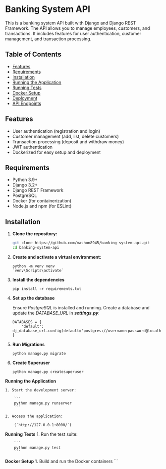 # Banking System API

This is a banking system API built with Django and Django REST Framework. The API allows you to manage employees, customers, and transactions. It includes features for user authentication, customer management, and transaction processing.

## Table of Contents

- [Features](#features)
- [Requirements](#requirements)
- [Installation](#installation)
- [Running the Application](#running-the-application)
- [Running Tests](#running-tests)
- [Docker Setup](#docker-setup)
- [Deployment](#deployment)
- [API Endpoints](#api-endpoints)

## Features

- User authentication (registration and login)
- Customer management (add, list, delete customers)
- Transaction processing (deposit and withdraw money)
- JWT authentication
- Dockerized for easy setup and deployment

## Requirements

- Python 3.9+
- Django 3.2+
- Django REST Framework
- PostgreSQL
- Docker (for containerization)
- Node.js and npm (for ESLint)

## Installation

1. **Clone the repository:**

    ```sh
    git clone https://github.com/mashon8945/banking-system-api.git
    cd banking-system-api
    ```

2. **Create and activate a virtual environment:**

    ```
    python -m venv venv
    `venv\Scripts\activate`
    ```

3. **Install the dependencies**

    ```
    pip install -r requirements.txt
    ```

4. **Set up the database**

    Ensure *PostgreSQL* is installed and running. Create a database and update the *DATABASE_URL* in ***settings.py***:
    ```
    DATABASES = {
        'default': dj_database_url.config(default='postgres://username:password@localhost:5432/banking_db')
    }
    ```

5. **Run Migrations**

    ```
    python manage.py migrate
    ```

6. **Create Superuser**

    ```
    python manage.py createsuperuser
    ```

**Running the Application**

    1. Start the development server:

        ```
        python manage.py runserver
        ```

    2. Access the application:

        (`http://127.0.0.1:8000/`)

**Running Tests**
    1. Run the test suite:

        ```
        python manage.py test
        ```

**Docker Setup**
    1. Build and run the Docker containers
        ```
